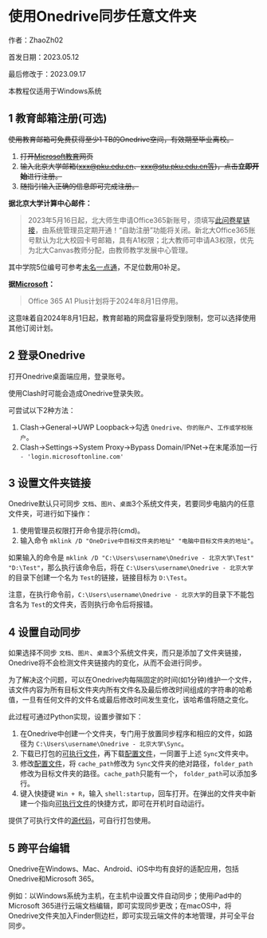 # 使用Onedrive同步任意文件夹

作者：ZhaoZh02

首发日期：2023.05.12

最后修改于：2023.09.17

本教程仅适用于Windows系统

## 1 教育邮箱注册(可选)

~~使用教育邮箱可免费获得至少1 TB的Onedrive空间，有效期至毕业离校。~~

1. ~~打开[Microsoft教育](https://www.microsoft.com/zh-cn/education/products/office)网页~~
2. ~~输入北京大学邮箱(xxx@pku.edu.cn、xxx@stu.pku.edu.cn等)，点击**立即开始**进行注册。~~
3. ~~随指引输入正确的信息即可完成注册。~~

**据北京大学计算中心邮件：**

> 2023年5月16日起，北大师生申请Office365新账号，须填写[此问卷星链接](https://www.wjx.cn/vm/Y5XwfHD.aspx#)，由系统管理员定期开通！“自助注册”功能将关闭。新北大Office365账号默认为北大校园卡号邮箱，具有A1权限；北大教师可申请A3权限，优先为北大Canvas教师分配，由教师教学发展中心管理。

其中学院5位编号可参考[未名一点通](https://bbs.pku.edu.cn/123/)，不足位数用0补足。

**据[Microsoft](https://info.microsoft.com/index.php/email/emailWebview?md_id=1711201)：**

> Office 365 A1 Plus计划将于2024年8月1日停用。

这意味着自2024年8月1日起，教育邮箱的网盘容量将受到限制，您可以选择使用其他订阅计划。

## 2 登录Onedrive

打开Onedrive桌面端应用，登录账号。

使用Clash时可能会造成Onedrive登录失败。

可尝试以下2种方法：

1. Clash->General->UWP Loopback->勾选 ``Onedrive``、``你的账户``、``工作或学校账户``。
2. Clash->Settings->System Proxy->Bypass Domain/IPNet->在末尾添加一行 ``- 'login.microsoftonline.com'``

## 3 设置文件夹链接

Onedrive默认只可同步 ``文档``、``图片``、``桌面``3个系统文件夹，若要同步电脑内的任意文件夹，可进行如下操作：

1. 使用管理员权限打开命令提示符(cmd)。
2. 输入命令 ``mklink /D "OneDrive中目标文件夹的地址" "电脑中目标文件夹的地址"``。

如果输入的命令是 ``mklink /D "C:\Users\username\Onedrive - 北京大学\Test" "D:\Test"``，那么执行该命令后，将在 `C:\Users\username\Onedrive - 北京大学`的目录下创建一个名为 ``Test``的链接，链接目标为 `D:\Test`。

注意，在执行命令前，`C:\Users\username\Onedrive - 北京大学`的目录下不能包含名为 ``Test``的文件夹，否则执行命令后将报错。

## 4 设置自动同步

如果选择不同步 ``文档``、``图片``、``桌面``3个系统文件夹，而只是添加了文件夹链接，Onedrive将不会检测文件夹链接内的变化，从而不会进行同步。

为了解决这个问题，可以在Onedrive内每隔固定的时间(如1分钟)维护一个文件，该文件内容为所有目标文件夹内所有文件名及最后修改时间组成的字符串的哈希值，一旦有任何文件的文件名或最后修改时间发生变化，该哈希值将随之变化。

此过程可通过Python实现，设置步骤如下：

1. 在Onedrive中创建一个文件夹，专门用于放置同步程序和相应的文件，如路径为 `C:\Users\username\Onedrive - 北京大学\Sync`。
2. 下载已打包的[可执行文件](https://github.com/ZhaoZh02/PKUGuide/blob/main/OnedriveSync/OnedriveSync.exe)，再下载[配置文件](https://github.com/ZhaoZh02/PKUGuide/blob/main/OnedriveSync/OnedriveSync.ini)，一同置于上述 ``Sync``文件夹中。
3. 修改[配置文件](https://github.com/ZhaoZh02/PKUGuide/blob/main/OnedriveSync/OnedriveSync.ini)，将 ``cache_path``修改为 ``Sync``文件夹的绝对路径，``folder_path``修改为目标文件夹的路径。``cache_path``只能有一个， ``folder_path``可以添加多行。
4. 键入快捷键 ``Win + R``，输入 ``shell:startup``，回车打开。在弹出的文件夹中新建一个指向[可执行文件](https://github.com/ZhaoZh02/PKUGuide/blob/main/OnedriveSync/OnedriveSync.exe)的快捷方式，即可在开机时自动运行。

提供了可执行文件的[源代码](https://github.com/ZhaoZh02/PKUGuide/blob/main/OnedriveSync/OnedriveSync.py)，可自行打包使用。

## 5 跨平台编辑

Onedrive在Windows、Mac、Android、iOS中均有良好的适配应用，包括Onedrive和Microsoft 365。

例如：以Windows系统为主机，在主机中设置文件自动同步；使用iPad中的Microsoft 365进行云端文档编辑，即可实现同步更改；在macOS中，将Onedrive文件夹加入Finder侧边栏，即可实现云端文件的本地管理，并可全平台同步。

